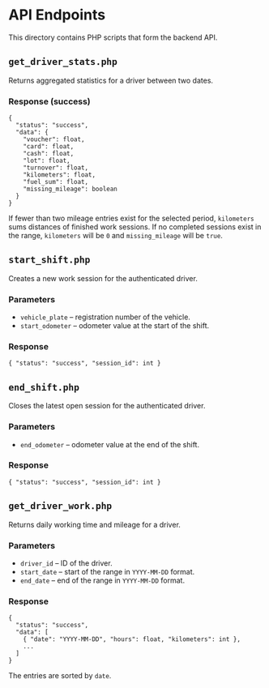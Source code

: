 # API Endpoints

This directory contains PHP scripts that form the backend API.

## `get_driver_stats.php`
Returns aggregated statistics for a driver between two dates.

### Response (success)
```
{
  "status": "success",
  "data": {
    "voucher": float,
    "card": float,
    "cash": float,
    "lot": float,
    "turnover": float,
    "kilometers": float,
    "fuel_sum": float,
    "missing_mileage": boolean
  }
}
```

If fewer than two mileage entries exist for the selected period,
`kilometers` sums distances of finished work sessions. If no
completed sessions exist in the range, `kilometers` will be `0`
and `missing_mileage` will be `true`.


## `start_shift.php`
Creates a new work session for the authenticated driver.

### Parameters
- `vehicle_plate` – registration number of the vehicle.
- `start_odometer` – odometer value at the start of the shift.

### Response
```
{ "status": "success", "session_id": int }
```

## `end_shift.php`
Closes the latest open session for the authenticated driver.

### Parameters
- `end_odometer` – odometer value at the end of the shift.

### Response
```
{ "status": "success", "session_id": int }
```
## `get_driver_work.php`
Returns daily working time and mileage for a driver.

### Parameters
- `driver_id` – ID of the driver.
- `start_date` – start of the range in `YYYY-MM-DD` format.
- `end_date` – end of the range in `YYYY-MM-DD` format.

### Response
```
{
  "status": "success",
  "data": [
    { "date": "YYYY-MM-DD", "hours": float, "kilometers": int },
    ...
  ]
}
```
The entries are sorted by `date`.
